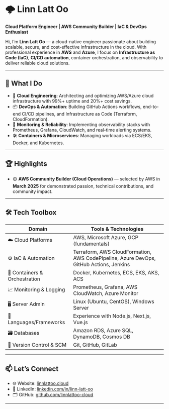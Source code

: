 # 🌩️ Linn Latt Oo

**Cloud Platform Engineer | AWS Community Builder | IaC & DevOps Enthusiast**

Hi, I’m **Linn Latt Oo** — a cloud-native engineer passionate about building scalable, secure, and cost-effective infrastructure in the cloud. With professional experience in **AWS** and **Azure**, I focus on **Infrastructure as Code (IaC)**, **CI/CD automation**, container orchestration, and observability to deliver reliable cloud solutions.

---

## 🔧 What I Do

- 🚀 **Cloud Engineering**: Architecting and optimizing AWS/Azure cloud infrastructure with 99%+ uptime and 20%+ cost savings.
- 📦 **DevOps & Automation**: Building GitHub Actions workflows, end-to-end CI/CD pipelines, and Infrastructure as Code (Terraform, CloudFormation).
- 🧩 **Monitoring & Reliability**: Implementing observability stacks with Prometheus, Grafana, CloudWatch, and real-time alerting systems.
- 🛠 **Containers & Microservices**: Managing workloads via ECS/EKS, Docker, and Kubernetes.

---

## 🏆 Highlights

- 🟡 **AWS Community Builder (Cloud Operations)** — selected by AWS in **March 2025** for demonstrated passion, technical contributions, and community impact.

---

## 🛠️ Tech Toolbox

| Domain                  | Tools & Technologies                                                                 |
|-------------------------|--------------------------------------------------------------------------------------|
| ☁️ Cloud Platforms       | AWS, Microsoft Azure, GCP (fundamentals)                                            |
| ⚙️ IaC & Automation      | Terraform, AWS CloudFormation, AWS CodePipeline, Azure DevOps, GitHub Actions, Jenkins                |
| 🐳 Containers & Orchestration | Docker, Kubernetes, ECS, EKS, AKS, ACS                                           |
| 📈 Monitoring & Logging  | Prometheus, Grafana, AWS CloudWatch, Azure Monitor                                 |
| 🖥️ Server Admin          | Linux (Ubuntu, CentOS), Windows Server                                             |
| 🧠 Languages/Frameworks  | Experience with Node.js, Next.js, Vue.js                                                            |
| 🗃️ Databases             | Amazon RDS, Azure SQL, DynamoDB, Cosmos DB                                         |
| 🔁 Version Control & SCM       | Git, GitHub, GitLab                                                                |

---

## 📫 Let’s Connect

- 🌐 Website: [linnlattoo.cloud](https://www.linnlattoo.cloud)  
- 💼 LinkedIn: [linkedin.com/in/linn-latt-oo](https://www.linkedin.com/in/linn-latt-oo)  
- 🗂 GitHub: [github.com/linnlattoo-cloud](https://github.com/linnlattoo-cloud)

---

